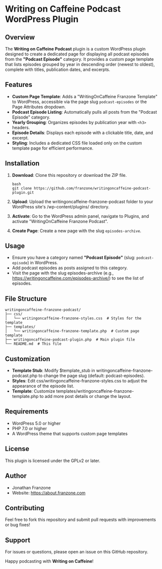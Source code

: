 # Writing on Caffeine Podcast WordPress Plugin

## Overview

The **Writing on Caffeine Podcast** plugin is a custom WordPress plugin designed to create a dedicated page for displaying all podcast episodes from the **"Podcast Episode"** category. It provides a custom page template that lists episodes grouped by year in descending order (newest to oldest), complete with titles, publication dates, and excerpts.

## Features

- **Custom Page Template**: Adds a "WritingOnCaffeine Franzone Template" to WordPress, accessible via the page slug `podcast-episodes` or the Page Attributes dropdown.
- **Podcast Episode Listing**: Automatically pulls all posts from the "Podcast Episode" category.
- **Yearly Grouping**: Organizes episodes by publication year with `<h3>` headers.
- **Episode Details**: Displays each episode with a clickable title, date, and excerpt.
- **Styling**: Includes a dedicated CSS file loaded only on the custom template page for efficient performance.

## Installation

1. **Download**: Clone this repository or download the ZIP file.

   ```
   bash
   git clone https://github.com/franzone/writingoncaffeine-podcast-plugin.git
   ```

2. **Upload**: Upload the writingoncaffeine-franzone-podcast folder to your WordPress site's /wp-content/plugins/ directory.

3. **Activate**: Go to the WordPress admin panel, navigate to Plugins, and activate "WritingOnCaffeine Franzone Podcast".

4. **Create Page**: Create a new page with the slug `episodes-archive`.

## Usage

- Ensure you have a category named **"Podcast Episode"** (slug: `podcast-episode`) in WordPress.
- Add podcast episodes as posts assigned to this category.
- Visit the page with the slug episodes-archive (e.g., https://writingoncaffeine.com/episodes-archive/) to see the list of episodes.

## File Structure
```
writingoncaffeine-franzone-podcast/
├── css/
│   └── writingoncaffeine-franzone-styles.css  # Styles for the template
├── templates/
│   └── writingoncaffeine-franzone-template.php  # Custom page template
├── writingoncaffeine-podcast-plugin.php  # Main plugin file
└── README.md  # This file
```

## Customization

- **Template Stub**: Modify $template_stub in writingoncaffeine-franzone-podcast.php to change the page slug (default: podcast-episodes).
- **Styles**: Edit css/writingoncaffeine-franzone-styles.css to adjust the appearance of the episode list.
- **Template**: Customize templates/writingoncaffeine-franzone-template.php to add more post details or change the layout.

## Requirements

- WordPress 5.0 or higher
- PHP 7.0 or higher
- A WordPress theme that supports custom page templates

## License

This plugin is licensed under the GPLv2 or later.

## Author

- Jonathan Franzone
- Website: https://about.franzone.com

## Contributing

Feel free to fork this repository and submit pull requests with improvements or bug fixes!

## Support

For issues or questions, please open an issue on this GitHub repository.

Happy podcasting with **Writing on Caffeine**!

